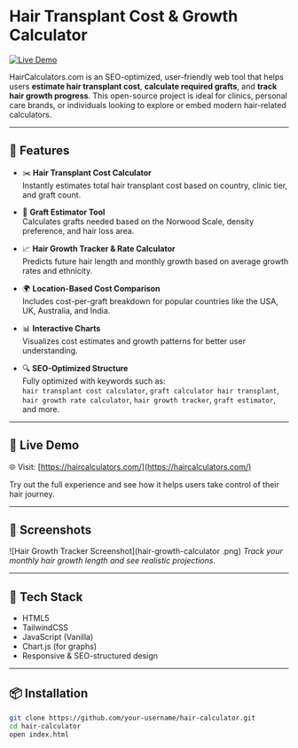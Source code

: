 



# Hair Transplant Cost & Growth Calculator

[![Live Demo](https://img.shields.io/badge/Demo-haircalculators.com-blue)](https://haircalculators.com/)

HairCalculators.com is an SEO-optimized, user-friendly web tool that helps users **estimate hair transplant cost**, **calculate required grafts**, and **track hair growth progress**. This open-source project is ideal for clinics, personal care brands, or individuals looking to explore or embed modern hair-related calculators.

---

## 🌟 Features

- ✂️ **Hair Transplant Cost Calculator**  
  Instantly estimates total hair transplant cost based on country, clinic tier, and graft count.

- 🧠 **Graft Estimator Tool**  
  Calculates grafts needed based on the Norwood Scale, density preference, and hair loss area.

- 📈 **Hair Growth Tracker & Rate Calculator**  
  Predicts future hair length and monthly growth based on average growth rates and ethnicity.

- 🌍 **Location-Based Cost Comparison**  
  Includes cost-per-graft breakdown for popular countries like the USA, UK, Australia, and India.

- 📊 **Interactive Charts**  
  Visualizes cost estimates and growth patterns for better user understanding.

- 🔍 **SEO-Optimized Structure**  
  Fully optimized with keywords such as:  
  `hair transplant cost calculator`, `graft calculator hair transplant`, `hair growth rate calculator`, `hair growth tracker`, `graft estimator`, and more.

---

## 🚀 Live Demo

🌐 Visit: [https://haircalculators.com/](https://haircalculators.com/)

Try out the full experience and see how it helps users take control of their hair journey.

---

## 📸 Screenshots


![Hair Growth Tracker Screenshot](hair-growth-calculator .png)
*Track your monthly hair growth length and see realistic projections.*

---

## 🔧 Tech Stack

- HTML5  
- TailwindCSS  
- JavaScript (Vanilla)  
- Chart.js (for graphs)  
- Responsive & SEO-structured design  

---

## 📦 Installation

```bash
git clone https://github.com/your-username/hair-calculator.git
cd hair-calculator
open index.html
